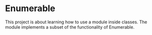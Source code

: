 # Enumerable
This project is about learning how to use a module inside classes. The module implements a subset of the functionality of Enumerable.
